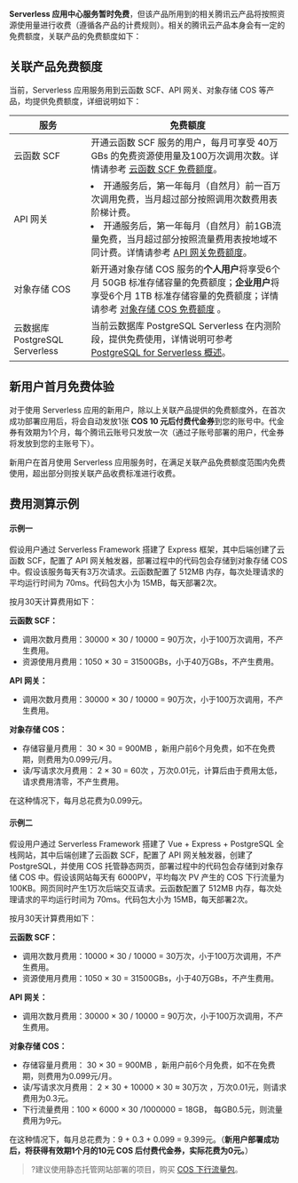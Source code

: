 **Serverless 应用中心服务暂时免费**，但该产品所用到的相关腾讯云产品将按照资源使用量进行收费（遵循各产品的计费规则）。相关的腾讯云产品本身会有一定的免费额度，关联产品的免费额度如下：

## 关联产品免费额度

当前，Serverless 应用服务用到云函数 SCF、API 网关、对象存储 COS 等产品，均提供免费额度，详细说明如下：


| 服务                           | 免费额度                                                     |
| ------------------------------ | ------------------------------------------------------------ |
| 云函数 SCF                     | 开通云函数 SCF 服务的用户，每月可享受 40万GBs 的免费资源使用量及100万次调用次数。详情请参考 [云函数 SCF 免费额度](https://cloud.tencent.com/document/product/583/12282)。 |
| API 网关                       | <li>开通服务后，第一年每月（自然月）前一百万次调用免费，当月超过部分按照调用次数费用表阶梯计费。</li><li>开通服务后，第一年每月（自然月）前1GB流量免费，当月超过部分按照流量费用表按地域不同计费。详情请参考 [API 网关免费额度](https://cloud.tencent.com/document/product/628/39301)。</li> |
| 对象存储 COS                   | 新开通对象存储 COS 服务的**个人用户**将享受6个月 50GB 标准存储容量的免费额度；**企业用户**将享受6个月 1TB 标准存储容量的免费额度；详情请参考 [对象存储 COS 免费额度](https://cloud.tencent.com/document/product/436/6240) 。 |
| 云数据库 PostgreSQL Serverless | 当前云数据库 PostgreSQL Serverless 在内测阶段，提供免费使用，详情说明可参考 [PostgreSQL for Serverless 概述](https://cloud.tencent.com/document/product/409/42844)。 |

## 新用户首月免费体验

对于使用 Serverless 应用的新用户，除以上关联产品提供的免费额度外，在首次成功部署应用后，将会自动发放1张 **COS 10 元后付费代金券**到您的账号中。代金券有效期为1个月，每个腾讯云账号只发放一次（通过子账号部署的用户，代金券将发放到您的主账号下）。

新用户在首月使用 Serverless 应用服务时，在满足关联产品免费额度范围内免费使用，超出部分则按关联产品收费标准进行收费。

## 费用测算示例

#### 示例一
假设用户通过 Serverless Framework 搭建了 Express 框架，其中后端创建了云函数 SCF，配置了 API 网关触发器，部署过程中的代码包会存储到对象存储 COS 中。假设该服务每天有3万次请求。云函数配置了 512MB 内存，每次处理请求的平均运行时间为 70ms。代码包大小为 15MB，每天部署2次。

按月30天计算费用如下：

**云函数 SCF：**
- 调用次数月费用：30000 × 30 / 10000  = 90万次，小于100万次调用，不产生费用。
- 资源使用月费用：1050 × 30 = 31500GBs，小于40万GBs，不产生费用。

**API 网关：**

- 调用次数月费用：30000 × 30 / 10000  = 90万次，小于100万次调用，不产生费用。

**对象存储 COS：**
- 存储容量月费用： 30 × 30 = 900MB ，新用户前6个月免费，如不在免费期，则费用为0.099元/月。
- 读/写请求次月费用： 2 × 30 = 60次 ，万次0.01元，计算后由于费用太低，请求费用清零，不产生费用。

在这种情况下，每月总花费为0.099元。



#### 示例二

假设用户通过 Serverless Framework 搭建了  Vue + Express + PostgreSQL 全栈网站，其中后端创建了云函数 SCF，配置了 API 网关触发器，创建了 PostgreSQL，并使用 COS 托管静态网页，部署过程中的代码包会存储到对象存储 COS 中。假设该网站每天有 6000PV，平均每次 PV 产生的 COS 下行流量为 100KB。网页同时产生1万次后端交互请求。云函数配置了 512MB 内存，每次处理请求的平均运行时间为 70ms。代码包大小为 15MB，每天部署2次。

按月30天计算费用如下：

**云函数 SCF：**

- 调用次数月费用：10000 × 30 / 10000  = 30万次，小于100万次调用，不产生费用。
- 资源使用月费用：1050 × 30 = 31500GBs，小于40万GBs，不产生费用。

**API 网关：**

- 调用次数月费用：30000 × 30 / 10000  = 90万次，小于100万次调用，不产生费用。

**对象存储 COS：**

- 存储容量月费用： 30 × 30 = 900MB ，新用户前6个月免费，如不在免费期，则费用为0.099元/月。
- 读/写请求次月费用： 2 × 30 + 10000 × 30 ≈ 30万次 ，万次0.01元，则请求费用为0.3元。
- 下行流量费用：100 × 6000 × 30 /1000000 = 18GB， 每GB0.5元，则流量费用为9元。

在这种情况下，每月总花费为：9 + 0.3 + 0.099 = 9.399元。（**新用户部署成功后，将获得有效期1个月的10元 COS 后付费代金券，实际花费为0元。**）

>?建议使用静态托管网站部署的项目，购买 [COS 下行流量包](https://buy.cloud.tencent.com/cos)。

